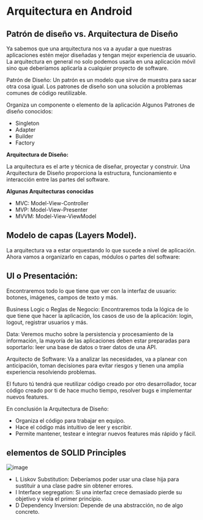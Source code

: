 # Arquitectura en Android

## Patrón de diseño vs. Arquitectura de Diseño

Ya sabemos que una arquitectura nos va a ayudar a que nuestras aplicaciones estén mejor diseñadas y tengan mejor experiencia de usuario. La arquitectura en general no solo podemos usarla en una aplicación móvil sino que deberíamos aplicarla a cualquier proyecto de software.

Patrón de Diseño: Un patrón es un modelo que sirve de muestra para sacar otra cosa igual. Los patrones de diseño son una solución a problemas comunes de código reutilizable.

Organiza un componente o elemento de la aplicación
Algunos Patrones de diseño conocidos:

+ Singleton
+ Adapter
+ Builder
+ Factory

**Arquitectura de Diseño:**  

La arquitectura es el arte y técnica de diseñar, proyectar y construir. Una Arquitectura de Diseño proporciona la estructura, funcionamiento e interacción entre las partes del software.

**Algunas Arquitecturas conocidas**  

+ MVC: Model-View-Controller
+ MVP: Model-View-Presenter
+ MVVM: Model-View-ViewModel


## Modelo de capas (Layers Model).  

La arquitectura va a estar orquestando lo que sucede a nivel de aplicación. Ahora vamos a organizarlo en capas, módulos o partes del software:

## UI o Presentación: 

Encontraremos todo lo que tiene que ver con la interfaz de usuario: botones, imágenes, campos de texto y más.

Business Logic o Reglas de Negocio: Encontraremos toda la lógica de lo que tiene que hacer la aplicación, los casos de uso de la aplicación: login, logout, registrar usuarios y más.

Data: Veremos mucho sobre la persistencia y procesamiento de la información, la mayoría de las aplicaciones deben estar preparadas para soportarlo: leer una base de datos o traer datos de una API.

Arquitecto de Software: Va a analizar las necesidades, va a planear con anticipación, toman decisiones para evitar riesgos y tienen una amplia experiencia resolviendo problemas.

El futuro tú tendrá que reutilizar código creado por otro desarrollador, tocar código creado por ti de hace mucho tiempo, resolver bugs e implementar nuevos features.

En conclusión la Arquitectura de Diseño:

+ Organiza el código para trabajar en equipo.
+ Hace el código más intuitivo de leer y escribir.
+ Permite mantener, testear e integrar nuevos features más rápido y fácil.



## elementos de SOLID Principles

![image](https://user-images.githubusercontent.com/31891276/143285739-5faa00f2-6aae-4fdd-ac94-7feea2a63368.png)


+ L Liskov Substitution: Deberíamos poder usar una clase hija para sustituir a una clase padre sin obtener errores.
+ I Interface segregation: Si una interfaz crece demasiado pierde su objetivo y viola el primer principio.
+ D Dependency Inversion: Depende de una abstracción, no de algo concreto.
